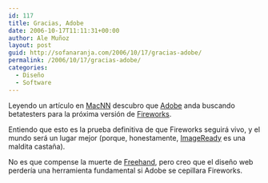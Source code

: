 ```yaml
---
id: 117
title: Gracias, Adobe
date: 2006-10-17T11:11:31+00:00
author: Ale Muñoz
layout: post
guid: http://sofanaranja.com/2006/10/17/gracias-adobe/
permalink: /2006/10/17/gracias-adobe/
categories:
  - Diseño
  - Software
---
```

Leyendo un artículo en [MacNN](http://www.macnn.com/articles/06/10/16/fireworks.beta.trademark/) descubro que [Adobe](http://www.adobe.com/) anda buscando betatesters para la próxima versión de [Fireworks](http://www.adobe.com/products/fireworks/).

Entiendo que esto es la prueba definitiva de que Fireworks seguirá vivo, y el mundo será un lugar mejor (porque, honestamente, [ImageReady](http://www.tutorialfind.com/tutorials/adobe/imageready/) es una maldita castaña).

No es que compense la muerte de [Freehand](http://www.adobe.com/products/freehand/), pero creo que el diseño web perdería una herramienta fundamental si Adobe se cepillara Fireworks.